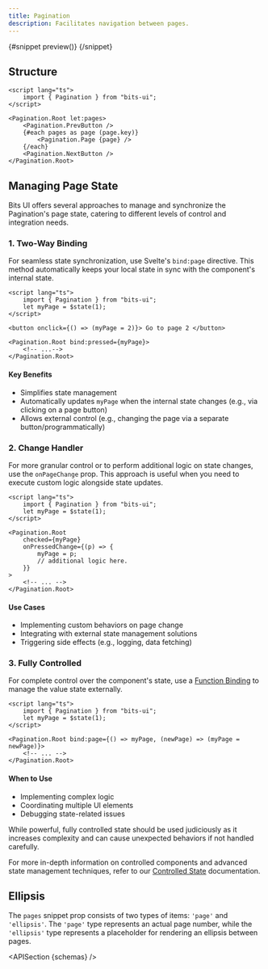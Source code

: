 ```yaml
---
title: Pagination
description: Facilitates navigation between pages.
---
```


<script>
	import { APISection, ComponentPreviewV2, PaginationDemo, Callout } from '$lib/components/index.js'
	let { schemas } = $props()
</script>

<ComponentPreviewV2 name="pagination-demo" comp="Pagination">

{#snippet preview()}
<PaginationDemo />
{/snippet}

</ComponentPreviewV2>

## Structure

```svelte
<script lang="ts">
	import { Pagination } from "bits-ui";
</script>

<Pagination.Root let:pages>
	<Pagination.PrevButton />
	{#each pages as page (page.key)}
		<Pagination.Page {page} />
	{/each}
	<Pagination.NextButton />
</Pagination.Root>
```

## Managing Page State

Bits UI offers several approaches to manage and synchronize the Pagination's page state, catering to different levels of control and integration needs.

### 1. Two-Way Binding

For seamless state synchronization, use Svelte's `bind:page` directive. This method automatically keeps your local state in sync with the component's internal state.

```svelte
<script lang="ts">
	import { Pagination } from "bits-ui";
	let myPage = $state(1);
</script>

<button onclick={() => (myPage = 2)}> Go to page 2 </button>

<Pagination.Root bind:pressed={myPage}>
	<!-- ...-->
</Pagination.Root>
```

#### Key Benefits

-   Simplifies state management
-   Automatically updates `myPage` when the internal state changes (e.g., via clicking on a page button)
-   Allows external control (e.g., changing the page via a separate button/programmatically)

### 2. Change Handler

For more granular control or to perform additional logic on state changes, use the `onPageChange` prop. This approach is useful when you need to execute custom logic alongside state updates.

```svelte
<script lang="ts">
	import { Pagination } from "bits-ui";
	let myPage = $state(1);
</script>

<Pagination.Root
	checked={myPage}
	onPressedChange={(p) => {
		myPage = p;
		// additional logic here.
	}}
>
	<!-- ... -->
</Pagination.Root>
```

#### Use Cases

-   Implementing custom behaviors on page change
-   Integrating with external state management solutions
-   Triggering side effects (e.g., logging, data fetching)

### 3. Fully Controlled

For complete control over the component's state, use a [Function Binding](https://svelte.dev/docs/svelte/bind#Function-bindings) to manage the value state externally.

```svelte
<script lang="ts">
	import { Pagination } from "bits-ui";
	let myPage = $state(1);
</script>

<Pagination.Root bind:page={() => myPage, (newPage) => (myPage = newPage)}>
	<!-- ... -->
</Pagination.Root>
```

#### When to Use

-   Implementing complex logic
-   Coordinating multiple UI elements
-   Debugging state-related issues

<Callout>

While powerful, fully controlled state should be used judiciously as it increases complexity and can cause unexpected behaviors if not handled carefully.

For more in-depth information on controlled components and advanced state management techniques, refer to our [Controlled State](/docs/controlled-state) documentation.

</Callout>

## Ellipsis

The `pages` snippet prop consists of two types of items: `'page'` and `'ellipsis'`. The `'page'` type represents an actual page number, while the `'ellipsis'` type represents a placeholder for rendering an ellipsis between pages.

<APISection {schemas} />
